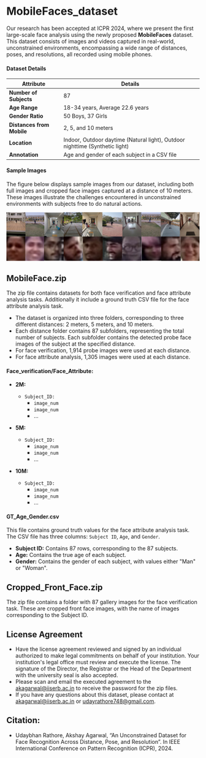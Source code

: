 # MobileFaces_dataset
Our research has been accepted at ICPR 2024, where we present the first large-scale face analysis using the newly proposed **MobileFaces** dataset. This dataset consists of images and videos captured in real-world, unconstrained environments, encompassing a wide range of distances, poses, and resolutions, all recorded using mobile phones.

#### Dataset Details

| **Attribute**               | **Details**                                         |
|-----------------------------|-----------------------------------------------------|
| **Number of Subjects**      | 87                                                  |
| **Age Range**               | 18-34 years, Average 22.6 years                    |
| **Gender Ratio**            | 50 Boys, 37 Girls                                  |
| **Distances from Mobile**   | 2, 5, and 10 meters                                |
| **Location**                | Indoor, Outdoor daytime (Natural light), Outdoor nighttime (Synthetic light) |
| **Annotation**              | Age and gender of each subject in a CSV file       |

#### Sample Images

The figure below displays sample images from our dataset, including both full images and cropped face images captured at a distance of 10 meters. These images illustrate the challenges encountered in unconstrained environments with subjects free to do natural actions.

![Figure shows full images and cropped face images from our collected dataset reflect the challenges developed due to not only varying distances but also the subject being unconstrained in having natural actions.](Probe_Images_Samples_10m.png)

## MobileFace.zip

The zip file contains datasets for both face verification and face attribute analysis tasks. Additionally it include a ground truth CSV file for the face attribute analysis task.   
- The dataset is organized into three folders, corresponding to three different distances: 2 meters, 5 meters, and 10 meters.
- Each distance folder contains 87 subfolders, representing the total number of subjects. Each subfolder contains the detected probe face images of the subject at the specified distance.
- For face verification, 1,914 probe images were used at each distance.
- For face attribute analysis, 1,305 images were used at each distance.

#### Face_verification/Face_Attribute:

- **2M:** 
  - `Subject_ID:`
    - `image_num`
    - `image_num`
    - ...

- **5M:** 
  - `Subject_ID:`
    - `image_num`
    - `image_num`
    - ...

- **10M:** 
  - `Subject_ID:`
    - `image_num`
    - `image_num`
    - ...

#### GT_Age_Gender.csv
This file contains ground truth values for the face attribute analysis task. The CSV file has three columns: `Subject ID`, `Age`, and `Gender`.
- **Subject ID:** Contains 87 rows, corresponding to the 87 subjects.
- **Age:** Contains the true age of each subject.
- **Gender:** Contains the gender of each subject, with values either "Man" or "Woman".

## Cropped_Front_Face.zip

The zip file contains a folder with 87 gallery images for the face verification task. These are cropped front face images, with the name of images corresponding to the Subject ID.

## License Agreement
- Have the license agreement reviewed and signed by an individual authorized to make legal commitments on behalf of your institution. Your institution's legal office must review and execute the license. The signature of the Director, the Registrar or the Head of the Department with the university seal is also accepted.
- Please scan and email the executed agreement to the  [akagarwal@iiserb.ac.in](mailto:akagarwal@iiserb.ac.in) to receive the password for the zip files.
- If you have any questions about this dataset, please contact at [akagarwal@iiserb.ac.in](mailto:akagarwal@iiserb.ac.in) or [udayrathore748@gmail.com](mailto:udayrathore748@gmail.com).

## Citation:
- Udaybhan Rathore, Akshay Agarwal, “An Unconstrained Dataset for Face Recognition Across Distance, Pose, and Resolution”. In IEEE International Conference on Pattern Recognition (ICPR), 2024.

